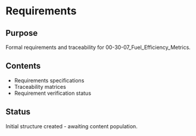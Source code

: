# Requirements

## Purpose
Formal requirements and traceability for 00-30-07_Fuel_Efficiency_Metrics.

## Contents
- Requirements specifications
- Traceability matrices
- Requirement verification status

## Status
Initial structure created - awaiting content population.
